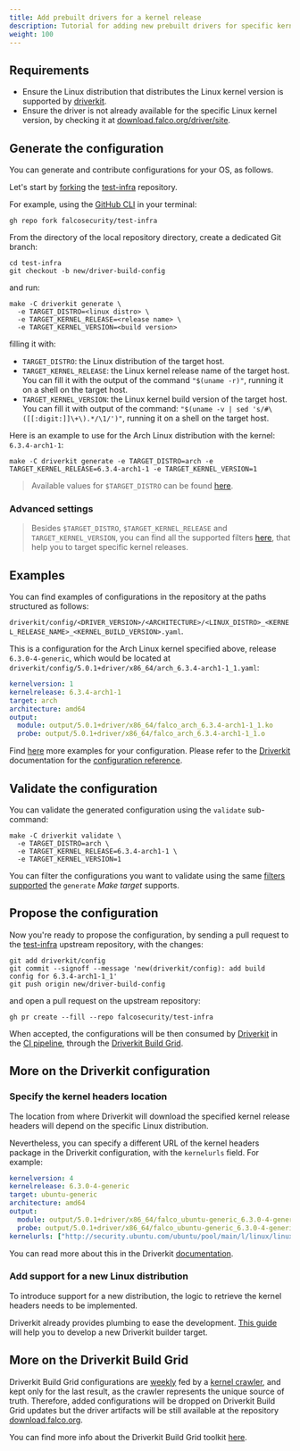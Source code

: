 ```yaml
---
title: Add prebuilt drivers for a kernel release
description: Tutorial for adding new prebuilt drivers for specific kernel releases
weight: 100
---
```


## Requirements

- Ensure the Linux distribution that distributes the Linux kernel version is supported by [driverkit](https://github.com/falcosecurity/driverkit/blob/master/docs/driverkit.md).
- Ensure the driver is not already available for the specific Linux kernel version, by checking it at [download.falco.org/driver/site](https://download.falco.org/driver/site/index.html).

## Generate the configuration

You can generate and contribute configurations for your OS, as follows.

Let's start by [forking](https://docs.github.com/en/get-started/quickstart/fork-a-repo) the [test-infra](https://github.com/falcosecurity/test-infra) repository.

For example, using the [GitHub CLI](https://cli.github.com/) in your terminal:

```shell
gh repo fork falcosecurity/test-infra
```

From the directory of the local repository directory, create a dedicated Git branch:

```shell
cd test-infra
git checkout -b new/driver-build-config
```

and run:

```shell
make -C driverkit generate \
  -e TARGET_DISTRO=<linux distro> \
  -e TARGET_KERNEL_RELEASE=<release name> \
  -e TARGET_KERNEL_VERSION=<build version>
```

filling it with:
* `TARGET_DISTRO`: the Linux distribution of the target host.
* `TARGET_KERNEL_RELEASE`: the Linux kernel release name of the target host. You can fill it with the output of the command `"$(uname -r)"`, running it on a shell on the target host.
* `TARGET_KERNEL_VERSION`: the Linux kernel build version of the target host. You can fill it with output of the command: `"$(uname -v | sed 's/#\([[:digit:]]\+\).*/\1/')"`, running it on a shell on the target host.

Here is an example to use for the Arch Linux distribution with the kernel: `6.3.4-arch1-1`:

```shell
make -C driverkit generate -e TARGET_DISTRO=arch -e TARGET_KERNEL_RELEASE=6.3.4-arch1-1 -e TARGET_KERNEL_VERSION=1
```

> Available values for `$TARGET_DISTRO` can be found [here](https://github.com/falcosecurity/driverkit/blob/master/docs/driverkit.md).

### Advanced settings

> Besides `$TARGET_DISTRO`, `$TARGET_KERNEL_RELEASE` and `TARGET_KERNEL_VERSION`, you can find all the supported filters [here](https://github.com/falcosecurity/test-infra/blob/master/driverkit/README.md#available-make-targets), that help you to target specific kernel releases.

## Examples

You can find examples of configurations in the repository at the paths structured as follows:

  `driverkit/config/<DRIVER_VERSION>/<ARCHITECTURE>/<LINUX_DISTRO>_<KERNEL_RELEASE_NAME>_<KERNEL_BUILD_VERSION>.yaml`.

This is a configuration for the Arch Linux kernel specified above, release `6.3.0-4-generic`, which would be located at `driverkit/config/5.0.1+driver/x86_64/arch_6.3.4-arch1-1_1.yaml`:

```yaml
kernelversion: 1
kernelrelease: 6.3.4-arch1-1
target: arch
architecture: amd64
output:
  module: output/5.0.1+driver/x86_64/falco_arch_6.3.4-arch1-1_1.ko
  probe: output/5.0.1+driver/x86_64/falco_arch_6.3.4-arch1-1_1.o
```

Find [here](https://github.com/falcosecurity/driverkit/blob/master/Example_configs.md) more examples for your configuration.
Please refer to the [Driverkit](https://github.com/falcosecurity/driverkit) documentation for the [configuration reference](https://github.com/falcosecurity/driverkit#build-using-a-configuration-file).

## Validate the configuration

You can validate the generated configuration using the `validate` sub-command:

```shell
make -C driverkit validate \
  -e TARGET_DISTRO=arch \
  -e TARGET_KERNEL_RELEASE=6.3.4-arch1-1 \
  -e TARGET_KERNEL_VERSION=1
```

You can filter the configurations you want to validate using the same [filters supported](https://github.com/falcosecurity/test-infra/blob/master/driverkit/README.md#available-make-targets) the `generate` _Make target_ supports.

## Propose the configuration

Now you're ready to propose the configuration, by sending a pull request to the [test-infra](https://github.com/falcosecurity/test-infra) upstream repository, with the changes:

```shell
git add driverkit/config
git commit --signoff --message 'new(driverkit/config): add build config for 6.3.4-arch1-1_1'
git push origin new/driver-build-config
```

and open a pull request on the upstream repository:

```shell
gh pr create --fill --repo falcosecurity/test-infra
```

When accepted, the configurations will be then consumed by [Driverkit](https://github.com/falcosecurity/driverkit) in the [CI pipeline](https://github.com/falcosecurity/test-infra/tree/master/config/jobs/build-drivers), through the [Driverkit Build Grid](https://github.com/falcosecurity/test-infra/tree/master/driverkit#driverkit-build-grid).

## More on the Driverkit configuration

### Specify the kernel headers location

The location from where Driverkit will download the specified kernel release headers will depend on the specific Linux distribution.

Nevertheless, you can specify a different URL of the kernel headers package in the Driverkit configuration, with the `kernelurls` field. For example:

```yml
kernelversion: 4
kernelrelease: 6.3.0-4-generic
target: ubuntu-generic
architecture: amd64
output:
  module: output/5.0.1+driver/x86_64/falco_ubuntu-generic_6.3.0-4-generic_4.ko
  probe: output/5.0.1+driver/x86_64/falco_ubuntu-generic_6.3.0-4-generic_4.o
kernelurls: ["http://security.ubuntu.com/ubuntu/pool/main/l/linux/linux-headers-6.3.0-4-generic_6.3.0-4.4_amd64.deb","http://mirrors.edge.kernel.org/ubuntu/pool/main/l/linux/linux-headers-6.3.0-4-generic_6.3.0-4.4_amd64.deb","http://mirrors.edge.kernel.org/ubuntu/pool/main/l/linux/linux-headers-6.3.0-4_6.3.0-4.4_all.deb","http://security.ubuntu.com/ubuntu/pool/main/l/linux/linux-headers-6.3.0-4_6.3.0-4.4_all.deb"]
```

You can read more about this in the Driverkit [documentation](https://github.com/falcosecurity/driverkit#headers).

### Add support for a new Linux distribution

To introduce support for a new distribution, the logic to retrieve the kernel headers needs to be implemented.

Driverkit already provides plumbing to ease the development. [This guide](https://github.com/falcosecurity/driverkit/blob/master/docs/builder.md#support-a-new-distro) will help you to develop a new Driverkit builder target.

## More on the Driverkit Build Grid

Driverkit Build Grid configurations are [weekly](https://github.com/falcosecurity/test-infra/blob/master/config/jobs/update-dbg/update-dbg) fed by a [kernel crawler](https://github.com/falcosecurity/kernel-crawler), and kept only for the last result, as the crawler represents the unique source of truth. Therefore, added configurations will be dropped on Driverkit Build Grid updates but the driver artifacts will be still available at the repository [download.falco.org](https://download.falco.org).

You can find more info about the Driverkit Build Grid toolkit [here](https://github.com/falcosecurity/test-infra/blob/master/driverkit/README.md#driverkit-build-grid).
